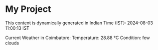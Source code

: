 # My Project

This content is dynamically generated in Indian Time (IST): 2024-08-03 11:00:13 IST


Current Weather in Coimbatore:
Temperature: 28.88 °C
Condition: few clouds
